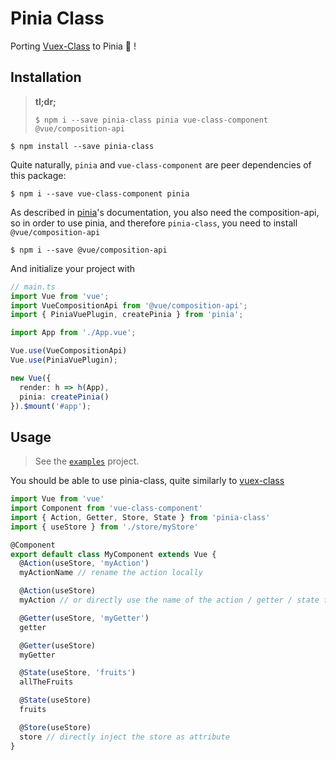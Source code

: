 # Pinia Class

Porting [Vuex-Class][u:vc] to Pinia 🍍 !

## Installation

> **tl;dr;**
>
> ```
> $ npm i --save pinia-class pinia vue-class-component @vue/composition-api
> ```

```
$ npm install --save pinia-class
```

Quite naturally, `pinia` and `vue-class-component` are peer dependencies of this package:

```
$ npm i --save vue-class-component pinia
```

As described in [pinia][u:pinia-installation]'s documentation,
you also need the composition-api, so in order to use pinia, and therefore
`pinia-class`, you need to install `@vue/composition-api`

```
$ npm i --save @vue/composition-api
```

And initialize your project with

```ts
// main.ts
import Vue from 'vue';
import VueCompositionApi from '@vue/composition-api';
import { PiniaVuePlugin, createPinia } from 'pinia';

import App from './App.vue';

Vue.use(VueCompositionApi)
Vue.use(PiniaVuePlugin);

new Vue({
  render: h => h(App),
  pinia: createPinia()
}).$mount('#app');
```

[u:pinia-installation]: https://pinia.esm.dev/getting-started.html#installation

## Usage

> See the [`examples`][u:examples] project.

You should be able to use pinia-class, quite similarly to [vuex-class][u:vc]

```typescript
import Vue from 'vue'
import Component from 'vue-class-component'
import { Action, Getter, Store, State } from 'pinia-class'
import { useStore } from './store/myStore'

@Component
export default class MyComponent extends Vue {
  @Action(useStore, 'myAction')
  myActionName // rename the action locally

  @Action(useStore)
  myAction // or directly use the name of the action / getter / state for the class attribute

  @Getter(useStore, 'myGetter')
  getter

  @Getter(useStore)
  myGetter

  @State(useStore, 'fruits')
  allTheFruits

  @State(useStore)
  fruits

  @Store(useStore)
  store // directly inject the store as attribute
}
```

[u:examples]: https://github.com/jquagliatini/pinia-class/tree/main/packages/examples
[u:vc]: https://github.com/ktsn/vuex-class
